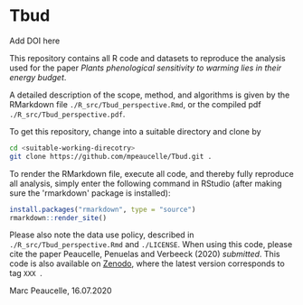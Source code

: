 # Tbud

Add DOI here

This repository contains all R code and datasets to reproduce the analysis used for the paper *Plants phenological sensitivity to warming lies in their energy budget*.

A detailed description of the scope, method, and algorithms is given by the RMarkdown file `./R_src/Tbud_perspective.Rmd`, or the compiled pdf `./R_src/Tbud_perspective.pdf`. 

To get this repository, change into a suitable directory and clone by
```bash
cd <suitable-working-direcotry>
git clone https://github.com/mpeaucelle/Tbud.git .
```

To render the RMarkdown file, execute all code, and thereby fully reproduce all analysis, simply enter the following command in RStudio (after making sure the 'rmarkdown' package is installed):
```r
install.packages("rmarkdown", type = "source")
rmarkdown::render_site()
```

Please also note the data use policy, described in `./R_src/Tbud_perspective.Rmd` and `./LICENSE`. When using this code, please cite the paper Peaucelle, Penuelas and Verbeeck (2020) *submitted*.
This code is also available on [Zenodo](https://zenodo.org/XXX), where the latest version corresponds to tag `XXX `.

Marc Peaucelle, 16.07.2020
